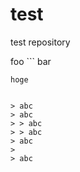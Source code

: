 test
====

test repository

foo ```
    bar

    hoge
```

> abc
> abc
> > abc
> > abc
> abc
> 
> abc

